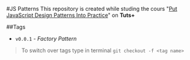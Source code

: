 #JS Patterns 
This repository is created while studing the cours "[Put JavaScript Design Patterns Into Practice]" on **Tuts+**

##Tags
- `v0.0.1` - *Factory Pattern*

> To switch over tags type in terminal `git checkout -f <tag name>`

[Put JavaScript Design Patterns Into Practice]: https://code.tutsplus.com/courses/put-javascript-design-patterns-into-practice
